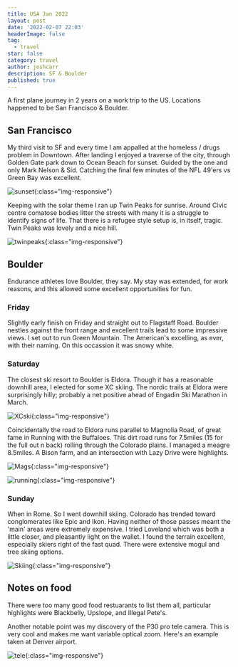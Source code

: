 ```yaml
---
title: USA Jan 2022
layout: post
date: '2022-02-07 22:03'
headerImage: false
tag:
  - travel
star: false
category: travel
author: joshcarr
description: SF & Boulder
published: true
---
```

<div markdown="1" class="contentCont" id="scroll">

A first plane journey in 2 years on a work trip to the US. Locations happened to be San Francisco & Boulder.

## San Francisco
My third visit to SF and every time I am appalled at the homeless / drugs problem in Downtown. After landing I enjoyed a traverse of the city, through Golden Gate park down to Ocean Beach for sunset. Guided by the one and only Mark Nelson & Sid. Catching the final few minutes of the NFL 49'ers vs Green Bay was excellent. 

![sunset](/assets/images/usajan22/sunset.jpg){:class="img-responsive"}

Keeping with the solar theme I ran up Twin Peaks for sunrise. Around Civic centre comatose bodies litter the streets with many it is a struggle to identify signs of life. That there is a refugee style setup is, in itself, tragic. Twin Peaks was lovely and a nice hill. 

![twinpeaks](/assets/images/usajan22/twinpeaks.jpg){:class="img-responsive"}

## Boulder
Endurance athletes love Boulder, they say. My stay was extended, for work reasons, and this allowed some excellent opportunities for fun.

### Friday
Slightly early finish on Friday and straight out to Flagstaff Road. Boulder nestles against the front range and excellent trails lead to some impressive views. I set out to run Green Mountain. The American's excelling, as ever, with their naming. On this occassion it was snowy white. 

### Saturday
The closest ski resort to Boulder is Eldora. Though it has a reasonable downhill area, I elected for some XC skiing. The nordic trails at Eldora were surprisingly hilly; probably a net positive ahead of Engadin Ski Marathon in March.

![XCski](/assets/images/usajan22/xcski.jpg){:class="img-responsive"}

Coincidentally the road to Eldora runs parallel to Magnolia Road, of great fame in Running with the Buffaloes. This dirt road runs for 7.5miles (15 for the full out n back) rolling through the Colorado plains. I managed a meagre 8.5miles. A Bison farm, and an intersection with Lazy Drive were highlights.

![Mags](/assets/images/usajan22/mags.jpg){:class="img-responsive"}

![running](/assets/images/usajan22/running.jpg){:class="img-responsive"}

### Sunday
When in Rome. So I went downhill skiing. Colorado has trended toward conglomerates like Epic and Ikon. Having neither of those passes meant the 'main' areas were extremely expensive. I tried Loveland which was both a little closer, and pleasantly light on the wallet. I found the terrain excellent, especially skiers right of the fast quad. There were extensive mogul and tree skiing options. 

![Skiing](/assets/images/usajan22/downhill.jpg){:class="img-responsive"}

## Notes on food
There were too many good food restuarants to list them all, particular highlights were Blackbelly, Upslope, and Illegal Pete's.

Another notable point was my discovery of the P30 pro tele camera. This is very cool and makes me want variable optical zoom. Here's an example taken at Denver airport.

![tele](/assets/images/usajan22/tele.jpg){:class="img-responsive"}

</div>
